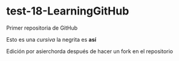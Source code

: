 # test-18-LearningGitHub

Primer repositoria de GitHub

Esto es una _cursiva_ la negrita es **así**

Edición por asierchorda después de hacer un fork en el repositorio
